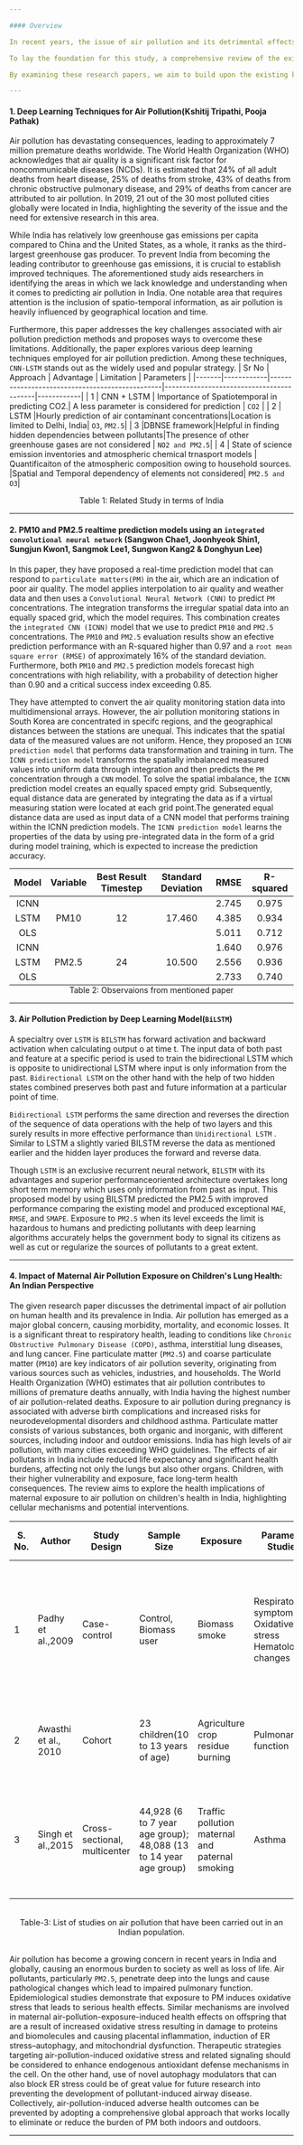 ```yaml
---

#### Overview

In recent years, the issue of air pollution and its detrimental effects on human health and the environment has garnered significant attention. The accurate prediction of air quality, particularly the concentration of `particulate matter (PM)`, is crucial for effective pollution management and the implementation of timely mitigation strategies. In this research project, we aim to develop prediction models for `PM10`, a specific type of `PM` with a diameter of 10 micrometers or less, by leveraging the influence of multiple air pollutants as predictors.

To lay the foundation for this study, a comprehensive review of the existing literature was conducted. We analyzed and synthesized findings from `four research papers` that were specifically selected for their relevance and significance to our research objectives. These papers were chosen based on their insights into the prediction of air quality, the utilization of multiple air pollutants as predictors, and their focus on `PM10` or related pollutants.

By examining these research papers, we aim to build upon the existing knowledge and identify gaps in the literature that our research project can address. The synthesis of these studies allows us to identify key trends, methodologies, and findings, providing a comprehensive understanding of the current state of research in air quality prediction using multiple air pollutants as predictors for `PM10`. In the subsequent sections of this literature review, we will delve into the details of each research paper, critically analyzing their methodologies, results, and contributions to the field.

---
```


#### 1. Deep Learning Techniques for Air Pollution(Kshitij Tripathi, Pooja Pathak)

Air pollution has devastating consequences, leading to approximately 7 million premature deaths worldwide. The World Health Organization (WHO) acknowledges that air quality is a significant risk factor for noncommunicable diseases (NCDs). It is estimated that 24% of all adult deaths from heart disease, 25% of deaths from stroke, 43% of deaths from chronic obstructive pulmonary disease, and 29% of deaths from cancer are attributed to air pollution. In 2019, 21 out of the 30 most polluted cities globally were located in India, highlighting the severity of the issue and the need for extensive research in this area.

While India has relatively low greenhouse gas emissions per capita compared to China and the United States, as a whole, it ranks as the third-largest greenhouse gas producer. To prevent India from becoming the leading contributor to greenhouse gas emissions, it is crucial to establish improved techniques. The aforementioned study aids researchers in identifying the areas in which we lack knowledge and understanding when it comes to predicting air pollution in India. One notable area that requires attention is the inclusion of spatio-temporal information, as air pollution is heavily influenced by geographical location and time.

Furthermore, this paper addresses the key challenges associated with air pollution prediction methods and proposes ways to overcome these limitations. Additionally, the paper explores various deep learning techniques employed for air pollution prediction. Among these techniques, `CNN-LSTM` stands out as the widely used and popular strategy. 
| Sr No |  Approach  |              Advantage                         |          Limitation                      | Parameters | 
|-------|------------|------------------------------------------------|------------------------------------------|------------|
|   1   | CNN + LSTM | Importance of Spatiotemporal in predicting CO2.| A less parameter is considered for prediction | `CO2` |
|   2   |     LSTM   |Hourly prediction of air contaminant concentrations|Location is limited to Delhi, India| `O3`, `PM2.5`|
|   3   |DBNSE framework|Helpful in finding hidden dependencies between pollutants|The presence of other greenhouse gases are not considered | `NO2 and PM2.5`|
|   4   | State of science emission inventories and atmospheric chemical trnasport models | Quantificaiton of the atmospheric composition owing to household sources. |Spatial and Temporal dependency of elements not considered| `PM2.5 and O3`|

<figcaption style="text-align: center">Table 1: Related Study in terms of India</figcaption>


---

#### 2. PM10 and PM2.5 realtime prediction models using an `integrated convolutional neural network` (Sangwon Chae1, Joonhyeok Shin1, Sungjun Kwon1, Sangmok Lee1, Sungwon Kang2 & Donghyun Lee)

In this paper, they have proposed a real-time prediction model that can respond to `particulate matters(PM)` in the air, which are an indication of poor air quality. The model applies interpolation to air quality and weather data and then uses a `Convolutional Neural Network (CNN)` to predict `PM` concentrations. The integration transforms the irregular spatial data into an equally spaced grid, which the model requires. This combination creates the `integrated CNN (ICNN)` model that we use to predict `PM10` and `PM2.5` concentrations. The `PM10` and `PM2.5` evaluation results show an efective prediction performance with an R-squared higher than 0.97  and a `root mean square error (RMSE)` of approximately 16% of the standard deviation. Furthermore, both `PM10` and `PM2.5` prediction models forecast high concentrations with high reliability, with a probability of detection higher than 0.90 and a critical success index exceeding 0.85.

They have attempted to convert the air quality monitoring station data into multidimensional arrays. However, the air pollution monitoring stations in South Korea are concentrated in specifc regions, and the geographical distances between the stations are unequal. This indicates that the spatial data of the measured values are not uniform. Hence, they proposed an `ICNN prediction model` that performs data transformation and training in turn. The `ICNN prediction model` transforms the spatially imbalanced measured values into uniform data through integration and then predicts the `PM` concentration through a `CNN` model. To solve the spatial imbalance, the `ICNN` prediction model creates an equally spaced empty grid. Subsequently, equal distance data are generated by integrating the data as if a virtual measuring station were located at each grid point.The generated equal distance data are used as input data of a CNN model that performs training within the ICNN prediction models. The `ICNN prediction model` learns the properties of the data by using pre-integrated data in the form of a grid during model training, which is expected to increase the prediction accuracy.
<!--  
![ICNN](../media/ICNN.jpg) -->

<table style="text-align:center;margin: auto;">
  <thead>
    <tr>
      <th>Model</th>
      <th>Variable</th>
      <th>Best Result Timestep</th>
      <th>Standard Deviation</th>
      <th>RMSE</th>
      <th>R-squared</th>
    </tr>
  </thead>
  <tbody>
    <tr>
      <td>ICNN</td>
      <td rowspan=3>PM10</td>
      <td rowspan=3>12</td>
      <td rowspan=3>17.460</td>
      <td >2.745</td>
      <td >0.975</td>
    </tr>
    <tr>
      <td>LSTM</td>
      <td>4.385</td>
      <td>0.934</td>
    </tr>
    <tr>
      <td>OLS</td>
      <td>5.011</td>
      <td>0.712</td>
    </tr>
    <tr>
      <td>ICNN</td>
      <td rowspan=3>PM2.5</td>
      <td rowspan=3>24</td>
      <td rowspan=3>10.500</td>
      <td>1.640</td>
      <td>0.976</td>
    </tr>
    <tr>
      <td>LSTM</td>
      <td>2.556</td>
      <td>0.936</td>
    </tr>
    <tr>
      <td>OLS</td>
      <td>2.733</td>
      <td>0.740</td>
    </tr>
    <!-- Add more rows as needed -->
  </tbody>
</table>
<figcaption style="text-align: center">Table 2: Observaions from mentioned paper</figcaption>

---
#### 3. Air Pollution Prediction by Deep Learning Model(`BiLSTM`)

A specialtry over `LSTM` is `BILSTM` has forward activation and backward activation when calculating output o at time t. The input data of both past and feature at a specific period is used to train the bidirectional LSTM which is opposite to unidirectional LSTM where input is only information from the past. `Bidirectional LSTM` on the other hand with the help of two hidden states combined preserves both past and future information at a particular point of time. 

`Bidirectional LSTM` performs the same direction and reverses the direction of the sequence of data operations with the help of two layers and this surely results in more effective performance than `Unidirectional LSTM` . Similar to LSTM a slightly varied BILSTM reverse the data as mentioned earlier and the hidden layer produces the forward and reverse data. 

Though `LSTM` is an exclusive recurrent neural network, `BILSTM` with its advantages and superior performanceoriented architecture overtakes long short term memory which uses only information from past as input. This proposed model by using BILSTM predicted the PM2.5 with improved performance comparing the existing model and produced exceptional `MAE`, `RMSE`, and `SMAPE`. Exposure to `PM2.5` when its level exceeds the limit is hazardous to humans and predicting pollutants with deep learning algorithms accurately
helps the government body to signal its citizens as well as cut or regularize the sources of pollutants to a great extent.

---

#### 4. Impact of Maternal Air Pollution Exposure on Children's Lung Health: An Indian Perspective

The given research paper discusses the detrimental impact of air pollution on human health and its prevalence in India. Air pollution has emerged as a major global concern, causing morbidity, mortality, and economic losses. It is a significant threat to respiratory health, leading to conditions like `Chronic Obstructive Pulmonary Disease (COPD)`, asthma, interstitial lung diseases, and lung cancer. Fine particulate matter (`PM2.5`) and coarse particulate matter (`PM10`) are key indicators of air pollution severity, originating from various sources such as vehicles, industries, and households. The World Health Organization (WHO) estimates that air pollution contributes to millions of premature deaths annually, with India having the highest number of air pollution-related deaths. Exposure to air pollution during pregnancy is associated with adverse birth complications and increased risks for neurodevelopmental disorders and childhood asthma. Particulate matter consists of various substances, both organic and inorganic, with different sources, including indoor and outdoor emissions. India has high levels of air pollution, with many cities exceeding WHO guidelines. The effects of air pollutants in India include reduced life expectancy and significant health burdens, affecting not only the lungs but also other organs. Children, with their higher vulnerability and exposure, face long-term health consequences. The review aims to explore the health implications of maternal exposure to air pollution on children's health in India, highlighting cellular mechanisms and potential interventions.


| S. No. | Author | Study Design | Sample Size | Exposure | Parameter Studied | Comments and Assosiation |
|--------|--------|--------------|-------------|----------|-------------------|--------------------------|
|   1    |Padhy et al.,2009|Case-control|Control, Biomass user|Biomass smoke|Respiratory symptoms Oxidative stress Hematological changes|Exposure to biomass smoke significantly associated with respiratory diseases, oxidative stress, and hematological changes|
|2|Awasthi et al., 2010|Cohort|23 children(10 to 13 years of age)|Agriculture crop residue burning|Pulmonary function|Decrease in pulmonary function with an increase in air pollutant levels due to ACRB|
|3|Singh et al.,2015|Cross-sectional, multicenter|44,928 (6 to 7 year age group); 48,088 (13 to 14 year age group)|Traffic pollution maternal and paternal smoking|Asthma|Traffic pollution and maternal and paternal smoking is associated with increased prevalence of asthma|
<br>
<figcaption style ="text-align: center"> Table-3: List of studies on air pollution that have been carried out in an Indian population. </figcaption>
<br>


Air pollution has become a growing concern in recent years in India and globally, causing an enormous burden to society as well as loss of life. Air pollutants, particularly `PM2.5`, penetrate deep into the lungs and cause pathological changes which lead to impaired pulmonary function. Epidemiological studies demonstrate that exposure to PM induces oxidative stress that leads to
serious health effects. Similar mechanisms are involved in maternal air-pollution-exposure-induced health effects on offspring that are a result of increased oxidative stress resulting in damage to proteins and biomolecules and causing placental inflammation, induction of ER stress–autophagy, and mitochondrial dysfunction. Therapeutic strategies targeting air-pollution-induced oxidative stress and related signaling should be considered to enhance endogenous antioxidant defense mechanisms in the cell. On the other hand, use of novel autophagy modulators that can also block ER stress could be of great value for future research into preventing the development of pollutant-induced airway disease. Collectively, air-pollution-induced adverse health outcomes can be prevented by adopting a comprehensive global approach that works locally to eliminate or reduce the burden of PM both indoors and outdoors.

---
